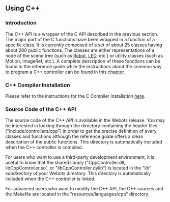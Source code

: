 ## Using C++

### Introduction

The C++ API is a wrapper of the C API described in the previous section.
The major part of the C functions have been wrapped in a function of a specific class.
It is currently composed of a set of about 25 classes having about 200 public functions.
The classes are either representations of a node of the scene tree (such as [Robot](../reference/robot.md), [LED](../reference/led.md), etc.) or utility classes (such as Motion, ImageRef, etc.).
A complete description of these functions can be found in the reference guide while the instructions about the common way to program a C++ controller can be found in this [chapter](programming-fundamentals.md).

### C++ Compiler Installation

Please refer to the instructions for the C Compiler installation [here](using-c.md#c-cpp-compiler-installation).

### Source Code of the C++ API

The source code of the C++ API is available in the Webots release.
You may be interested in looking through the directory containing the header files ("include/controllers/cpp") in order to get the precise definition of every classes and functions although the reference guide offers a clean description of the public functions.
This directory is automatically included when the C++ controller is compiled.

For users who want to use a third-party development environment, it is useful to know that the shared library ("CppController.dll, libCppController.so", or "libCppController.dylib") is located in the "lib" subdirectory of your Webots directory.
This directory is automatically included when the C++ controller is linked.

For advanced users who want to modify the C++ API, the C++ sources and the Makefile are located in the "resources/languages/cpp" directory.
